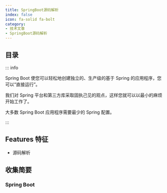 ```yaml
---
title: SpringBoot源码解析
index: false
icon: fa-solid fa-bolt
category:
- 技术文章
- SpringBoot源码解析
---
```


## 目录

::: info

Spring Boot 使您可以轻松地创建独立的、生产级的基于 Spring 的应用程序，您可以“直接运行”。

我们对 Spring 平台和第三方库采取固执己见的观点，这样您就可以以最小的麻烦开始工作了。

大多数 Spring Boot 应用程序需要最少的 Spring 配置。

:::

## Features 特征

+ 源码解析

## 收集简要

### Spring Boot







